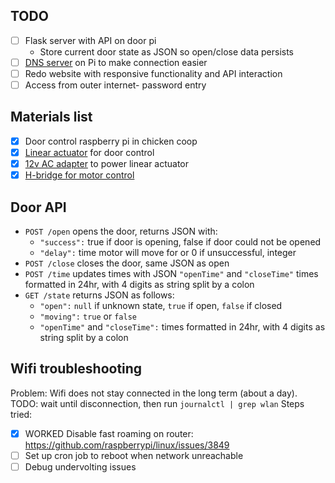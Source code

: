 ## TODO
- [ ] Flask server with API on door pi
  - Store current door state as JSON so open/close data persists
- [ ] [DNS server](https://www.howtogeek.com/devops/how-to-run-your-own-dns-server-on-your-local-network/) on Pi to make connection easier
- [ ] Redo website with responsive functionality and API interaction
- [ ] Access from outer internet- password entry

## Materials list
- [x] Door control raspberry pi in chicken coop
- [x] [Linear actuator](https://www.amazon.com/ECO-LLC-Acutator-Electric-Actuator/dp/B08HQRNGYM) for door control
- [x] [12v AC adapter](https://www.amazon.com/Kastar-Adapter-5-52-5mm-Wireless-Security/dp/B003TUMDWG) to power linear actuator
- [x] [H-bridge for motor control](https://www.amazon.com/Qunqi-Controller-Module-Stepper-Arduino/dp/B014KMHSW6)

## Door API
- `POST /open` opens the door, returns JSON with:
  - `"success":` true if door is opening, false if door could not be opened
  - `"delay":` time motor will move for or 0 if unsuccessful, integer
- `POST /close` closes the door, same JSON as open
- `POST /time` updates times with JSON `"openTime"` and `"closeTime"` times formatted in 24hr, with 4 digits as string split by a colon
- `GET /state` returns JSON as follows:
  - `"open":` `null` if unknown state, `true` if open, `false` if closed
  - `"moving":` `true` or `false`
  - `"openTime"` and `"closeTime":` times formatted in 24hr, with 4 digits as string split by a colon

## Wifi troubleshooting
Problem: Wifi does not stay connected in the long term (about a day).
TODO: wait until disconnection, then run `journalctl | grep wlan`
Steps tried:
- [x] WORKED Disable fast roaming on router: https://github.com/raspberrypi/linux/issues/3849
- [ ] Set up cron job to reboot when network unreachable
- [ ] Debug undervolting issues
